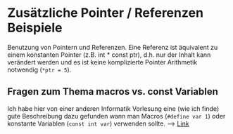# Zusätzliche Pointer / Referenzen Beispiele

Benutzung von Pointern und Referenzen.
Eine Referenz ist äquivalent zu einem konstanten Pointer (z.B. int * const ptr), d.h. nur der Inhalt kann verändert werden und es ist keine komplizierte Pointer Arithmetik notwendig (`*ptr = 5`).

## Fragen zum Thema macros vs. const Variablen

Ich habe hier von einer anderen Informatik Vorlesung eine (wie ich finde) gute Beschreibung dazu gefunden wann man Macros (`#define var 1`) oder konstante Variablen (`const int var`) verwenden sollte. --> [Link](https://sites.google.com/site/wonsunahn/teaching/cs-0449-systems-software/macros-vs-constants)